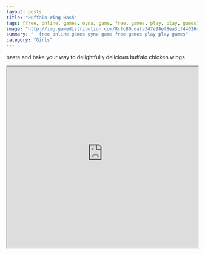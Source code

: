 ```yaml
---
layout: posts
title: "Buffalo Wing Bash"
tags: [free, online, games, oyna, game, free, games, play, play, games]
image: "http://img.gamedistribution.com/8cfc80cdafa347e98ef8ea3cf44026d3.jpg"
summary: "  free online games oyna game free games play play games"
category: "Girls"
---
```


baste and bake your way to delightfully delicious buffalo chicken wings

<iframe width="100%" height="480px;" src="http://flash.gamedistribution.com?game=8cfc80cdafa347e98ef8ea3cf44026d3"></iframe>